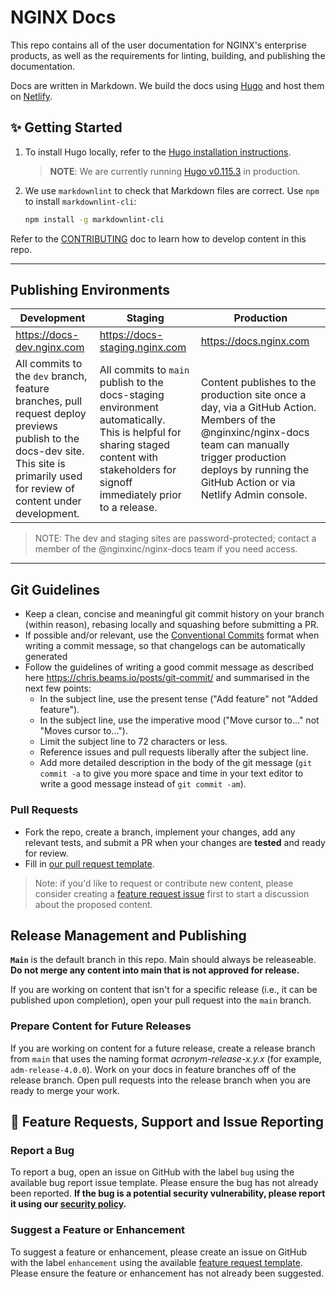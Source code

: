 # NGINX Docs

This repo contains all of the user documentation for NGINX's enterprise products, as well as the requirements for linting, building, and publishing the documentation.

Docs are written in Markdown. We build the docs using [Hugo](https://gohugo.io) and host them on [Netlify](https://www.netlify.com/).

## ✨ Getting Started

1. To install Hugo locally, refer to the [Hugo installation instructions](https://gohugo.io/getting-started/installing/).

    > **NOTE**: We are currently running [Hugo v0.115.3](https://github.com/gohugoio/hugo/releases/tag/v0.115.3) in production.

2. We use `markdownlint` to check that Markdown files are correct. Use `npm` to install `markdownlint-cli`:

    ```bash
    npm install -g markdownlint-cli   
    ```

Refer to the [CONTRIBUTING](./CONTRIBUTING.md) doc to learn how to develop content in this repo.

---

## Publishing Environments

| Development | Staging | Production |
|--------|--------|--------|
| https://docs-dev.nginx.com | https://docs-staging.nginx.com | https://docs.nginx.com |
| All commits to the `dev` branch, feature branches, pull request deploy previews publish to the docs-dev site. <br>This site is primarily used for review of content under development. | All commits to `main` publish to the docs-staging environment automatically.<br>This is helpful for sharing staged content with stakeholders for signoff immediately prior to a release. | Content publishes to the production site once a day, via a GitHub Action. Members of the @nginxinc/nginx-docs team can manually trigger production deploys by running the GitHub Action or via Netlify Admin console. |

> NOTE: The dev and staging sites are password-protected; contact a member of the @nginxinc/nginx-docs team if you need access.

---

## Git Guidelines

- Keep a clean, concise and meaningful git commit history on your branch (within reason), rebasing locally and squashing before submitting a PR.
- If possible and/or relevant, use the [Conventional Commits](https://www.conventionalcommits.org/en/v1.0.0/) format when writing a commit message, so that changelogs can be automatically generated
- Follow the guidelines of writing a good commit message as described here <https://chris.beams.io/posts/git-commit/> and summarised in the next few points:
  - In the subject line, use the present tense ("Add feature" not "Added feature").
  - In the subject line, use the imperative mood ("Move cursor to..." not "Moves cursor to...").
  - Limit the subject line to 72 characters or less.
  - Reference issues and pull requests liberally after the subject line.
  - Add more detailed description in the body of the git message (`git commit -a` to give you more space and time in your text editor to write a good message instead of `git commit -am`).

### Pull Requests

- Fork the repo, create a branch, implement your changes, add any relevant tests, and submit a PR when your changes are **tested** and ready for review.
- Fill in [our pull request template](https://github.com/nginxinc/docs/blob/main/.github/pull_request_template.md).

> Note: if you'd like to request or contribute new content, please consider creating a [feature request issue](https://github.com/nginxinc/docs/blob/main/.github/feature_request_template.md) first to start a discussion about the proposed content.

## Release Management and Publishing

**`Main`** is the default branch in this repo. Main should always be releaseable. 
**Do not merge any content into main that is not approved for release.**

If you are working on content that isn't for a specific release (i.e., it can be published upon completion), open your pull request into the `main` branch. 

### Prepare Content for Future Releases

If you are working on content for a future release, create a release branch from `main` that uses the naming format *acronym-release-x.y.x* (for example, `adm-release-4.0.0`). Work on your docs in feature branches off of the release branch. Open pull requests into the release branch when you are ready to merge your work.

## 📨 Feature Requests, Support and Issue Reporting

### Report a Bug

To report a bug, open an issue on GitHub with the label `bug` using the available bug report issue template. Please ensure the bug has not already been reported. **If the bug is a potential security vulnerability, please report it using our [security policy](https://github.com/nginxinc/docs/blob/main/SECURITY.md).**

### Suggest a Feature or Enhancement

To suggest a feature or enhancement, please create an issue on GitHub with the label `enhancement` using the available [feature request template](https://github.com/nginxinc/docs/blob/main/.github/feature_request_template.md). Please ensure the feature or enhancement has not already been suggested.

